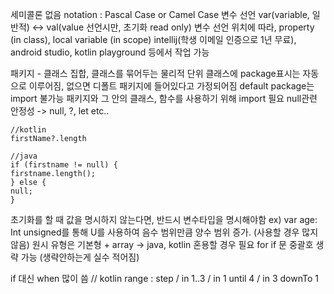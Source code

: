 세미콜론 없음
notation : Pascal Case or Camel Case
변수 선언 var(variable, 일반적) <-> val(value 선언시만, 초기화 read only)
변수 선언 위치에 따라, property (in class), local variable (in scope)
intellij(학생 이메일 인증으로 1년 무료), android studio, kotlin playground 등에서 작업 가능

패키지 - 클래스 집합, 클래스를 묶어두는 물리적 단위
클래스에 package표시는 자동으로 이루어짐, 없으면 디폴트 패키지에 들어있다고 가정되어짐
default package는 import 불가능
패키지와 그 안의 클래스, 함수를 사용하기 위해 import 필요
null관련 안정성 -> null, ?, let etc..
```
//kotlin
firstName?.length

//java
if (firstname != null) {
firstname.length();
} else {
null;
}
```
초기화를 할 때 값을 명시하지 않는다면, 반드시 변수타입을 명시해야함 ex) var age: Int
unsigned를 통해 U를 사용하여 음수 범위만큼 양수 범위 증가. (사용할 경우 많지 않음)
원시 유형은 기본형 + array -> java, kotlin 혼용할 경우 필요
for if 문 중괄호 생략 가능 (생략안하는게 실수 적어짐)

if 대신 when 많이 씀
// kotlin range : step / in 1..3 / in 1 until 4 / in 3 downTo 1  
